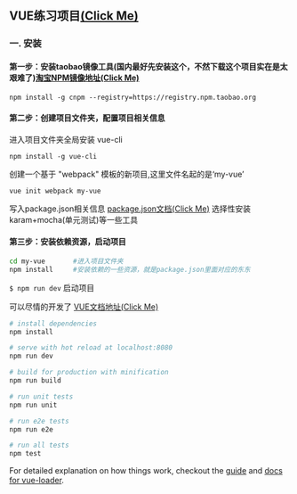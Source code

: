 
## VUE练习项目[(Click Me)](https://learn-vue.github.io)

### 一. 安装

#### 第一步：安装taobao镜像工具(国内最好先安装这个，不然下载这个项目实在是太艰难了)[淘宝NPM镜像地址(Click Me)](https://npm.taobao.org/)

`npm install -g cnpm --registry=https://registry.npm.taobao.org`

#### 第二步：创建项目文件夹，配置项目相关信息

进入项目文件夹全局安装 vue-cli

`npm install -g vue-cli`

创建一个基于 "webpack" 模板的新项目,这里文件名起的是‘my-vue’

`vue init webpack my-vue`

写入package.json相关信息  [package.json文档(Click Me)](http://www.mujiang.info/translation/npmjs/files/package.json.html)
选择性安装 karam+mocha(单元测试)等一些工具

#### 第三步：安装依赖资源，启动项目

``` bash
cd my-vue       #进入项目文件夹
npm install     #安装依赖的一些资源，就是package.json里面对应的东东
```
`$ npm run dev` 启动项目

可以尽情的开发了  [VUE文档地址(Click Me)](http://cn.vuejs.org/guide/installation.html)

``` bash
# install dependencies
npm install

# serve with hot reload at localhost:8080
npm run dev

# build for production with minification
npm run build

# run unit tests
npm run unit

# run e2e tests
npm run e2e

# run all tests
npm test
```

For detailed explanation on how things work, checkout the [guide](http://vuejs-templates.github.io/webpack/) and [docs for vue-loader](http://vuejs.github.io/vue-loader).